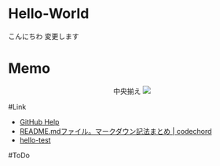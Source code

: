 # Hello-World
こんにちわ 変更します
# Memo
<p align="center">
中央揃え


<img src="http://kahata.travel.coocan.jp/picture/Sea/sea002.jpg" />
</p>

#Link
* [GitHub Help](https://help.github.com/categories/writing-on-github/)
* [README.mdファイル。マークダウン記法まとめ | codechord](http://codechord.com/2012/01/readme-markdown/)
* [hello-test](test/test.md)

#ToDo


